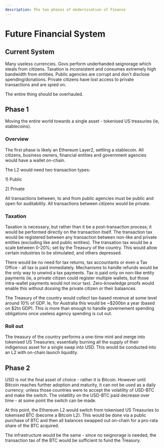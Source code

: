 ```yaml
---
description: The two phases of modernisation of Finance
---
```


# Future Financial System

## Current System

Many useless currencies. Govs perform underhanded seignorage which steals from citizens. Taxation is inconsistent and consumes extremely high bandwidth from entities. Public agencies are corrupt and don't disclose spending/donations. Private citizens have lost access to private transactions and are spied on.&#x20;

The entire thing should be overhauled.&#x20;

## Phase 1

Moving the entire world towards a single asset - tokenised US treasuries (ie, stablecoins).&#x20;

### Overview

The first phase is likely an Ethereum Layer2, settling a stablecoin. All citizens, business owners, financial entities and government agencies would have a wallet on-chain.&#x20;

The L2 would need two transaction types:

1\) Public

2\) Private

All transactions between, to and from public agencies must be public and open for auditability. All transactions between citizens would be private.&#x20;

### Taxation

Taxation is necessary, but rather than it be a post-transaction process; it would be performed directly on the transaction itself. The transaction tax would be registered between any transaction between non-like and private entities (excluding like and public entities). The transation tax would be a scale between 0-20%; set by the Treasury of the country. This would allow certain industries to be stimulated, and others depressed.&#x20;

There would be no need for tax returns, tax accountants or even a Tax Office - all tax is paid immediately. Mechanisms to handle refunds would be the only way to unwind a tax payments. Tax is paid only on non-like entity payments (ie, a private citizen could register multiple wallets, but those intra-wallet payments would not incur tax). Zero-knowledge proofs would enable this without doxxing the private citizen or their balaances.&#x20;

The Treasury of the country would collect tax-based revenue at some level around 10% of GDP. Ie, for Australia this would be \~$200bn a year (based on $2tn GDP). This is more than enough to handle governement spending obligations once useless agency spending is cut out.&#x20;

### Roll out

The treasury of the country performs a one-time mint and merge into tokenised US Treasuries; essentially burning all the supply of their indigenous asset for a single swap into USD. This would be conducted into an L2 with on-chain launch liquidity.&#x20;

## Phase 2

USD is not the final asset of choice - rather it is Bitcoin. However until Bitcoin reaches further adoption and maturity, it can not be used as a daily currency; unless those countries were to accept the volatility of USD-BTC and make the switch. The volatility on the USD-BTC paid decrease over time - at some point the switch can be made.&#x20;

At this point, the Ethereum L2 would switch from tokenised US Treasuries to tokenised BTC (become a Bitcoin L2). This would be done via a public purchase of BTC and then all balances swapped out on-chain for a pro-rata share of the BTC acquired.&#x20;

The infrastructure would be the same - since no seignorage is needed, the transaction tax of the BTC would be sufficient to fund the Treasury.&#x20;

